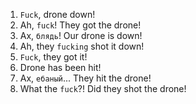 1. `Fuck`, drone down!
2. Ah, `fuck`! They got the drone!
3. Ах, `блядь`! Our drone is down!
4. Ah, they `fucking` shot it down!
5. `Fuck`, they got it!
6. Drone has been hit!
7. Ах, `ебаный`... They hit the drone!
8. What the `fuck`?! Did they shot the drone!